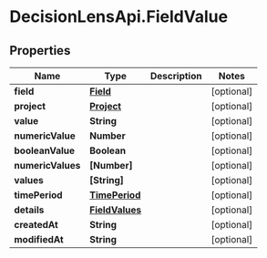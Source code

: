 # DecisionLensApi.FieldValue

## Properties
Name | Type | Description | Notes
------------ | ------------- | ------------- | -------------
**field** | [**Field**](Field.md) |  | [optional] 
**project** | [**Project**](Project.md) |  | [optional] 
**value** | **String** |  | [optional] 
**numericValue** | **Number** |  | [optional] 
**booleanValue** | **Boolean** |  | [optional] 
**numericValues** | **[Number]** |  | [optional] 
**values** | **[String]** |  | [optional] 
**timePeriod** | [**TimePeriod**](TimePeriod.md) |  | [optional] 
**details** | [**FieldValues**](FieldValues.md) |  | [optional] 
**createdAt** | **String** |  | [optional] 
**modifiedAt** | **String** |  | [optional] 


